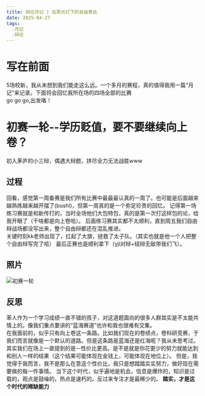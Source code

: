 ```yaml
---
title: 辩论月记 | 在聚光灯下的自由表达
date: 2025-04-27
tags:
  -月记
  -辩论
---
```

# 写在前面
5场校新，我从未想到我们能走这么远。一个多月的赛程，真的值得我用一篇“月记”来记录。下面将会回忆我所在场的四场全部的比赛   
go go go,出发咯！
# 初赛一轮--学历贬值，要不要继续向上卷？
初入茅庐的小三辩，偶遇大辩题，拼尽全力无法战胜www
## 过程
回看，感觉第一周备赛是我们所有比赛中最最最认真的一周了。也可能是后面越来越熟练越来越开摆了(bushi)，但第一周真的是一个弥足珍贵的回忆。
记得第一场练习赛就是和新传打的，当时全场他们大包特包，真的是第一次打这样包的论，给我开眼了（干啥都是向上卷哈）。
后面练习赛其实都不太顺利，直到周五我们自由辩战场都没写出来，整个自由辩都还在混乱推进。  
关键时刻kk老师出现了，扛起了大旗，拯救了太子队。（其实也就是他一个人把整个自由辩写完了哈）
最后正赛也是顺利拿下（yjl对辩+结辩无敌带我们飞）。
## 照片
![初赛一轮](/img/初赛一轮（学历贬值，向上卷）.jpg "xhy")
## 反思
苯人作为一个学习成绩一直不错的孩子，对这道题面向的很多人群其实是不太能共情上的。像我们重点要讲的“蓝海赛道”也许和我也很难有交集。  
在我面前的，似乎只有向上卷这一条路。比如我们现在的卷绩点，卷科研竞赛，于我们而言就像是一个默认的道路。但是这条路是蓝海还是红海呢？我从未思考过。  
其实我们在场上一直提到的是--性价比更高。是不是就是你花更少的努力就能达到和别人一样的结果（这个结果可能体现在金钱上，可能体现在地位上）。
但是，我觉得于我而言，我不是那么在意这个性价比，我只是想踏踏实实努力，做好现在需要做的每一件事情。
当下这个时代，似乎遍地是机会。信息是爆炸的，知识是过载的，观点是鼓噪的，热点是速朽的。反过来专注才是最稀少的。
**踏实，才是这个时代的稀缺能力**



